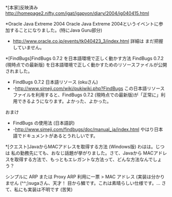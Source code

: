 *[本家]反映済み
http://homepage2.nifty.com/igat/igapyon/diary/2004/ig040415.html

*Oracle Java Extreme 2004
Oracle Java Extreme 2004というイベントに参加することになりました。(特にJava Guru部分)
* http://www.oracle.co.jp/events/tk040423_3/index.html
詳細は まだ把握していません。

*[FindBugs]FindBugs 0.7.2 を日本語環境で正しく動かす方法
FindBugs 0.7.2 (現時点での最新版) を日本語環境で正しく動かすためのリソースファイルが公開されました。
* FindBugs 0.7.2 日本語リソース (okuさん)
* -http://www.simeji.com/wiki/pukiwiki.php?FindBugs
この日本語リソースファイルを利用すると、FindBugs 0.7.2 (現時点での最新版)が「正常に」利用できるようになります。よかった、よかった。

おまけ
* FindBugs の使用法 (日本語訳)
* -http://www.simeji.com/findbugs/doc/manual_ja/index.html
やはり日本語でドキュメントがあるとうれしいです。

*[クエスト]JavaからMACアドレスを取得する方法 (Windows版)
わはは。じつは 私の勤務先にても、おなじ話題が挙がりました。さて、Javaから MACアドレスを取得する方法で、もっともエレガントな方法って、どんな方法なんでしょう？

シンプルに ARP または Proxy ARP 利用に一票 > MAC アドレス (実装は分かりません (^^;)sugaさん、天才！ 目から鱗です。これは素晴らしい仕様です。… さて、私にも実装は不明です (苦笑)
